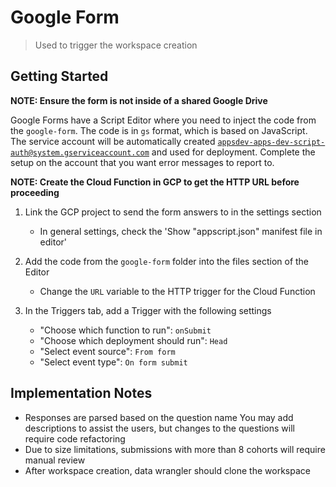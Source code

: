 # Google Form

> Used to trigger the workspace creation

## Getting Started

**NOTE: Ensure the form is not inside of a shared Google Drive**

Google Forms have a Script Editor where you need to inject the code from the `google-form`.
The code is in `gs` format, which is based on JavaScript.
The service account will be automatically created [`appsdev-apps-dev-script-auth@system.gserviceaccount.com`](https://developers.google.com/apps-script/guides/cloud-platform-projects#default_cloud_platform_projects) and used for deployment.
Complete the setup on the account that you want error messages to report to.

**NOTE: Create the Cloud Function in GCP to get the HTTP URL before proceeding**

1. Link the GCP project to send the form answers to in the settings section
   - In general settings, check the 'Show "appscript.json" manifest file in editor'
2. Add the code from the `google-form` folder into the files section of the Editor
   - Change the `URL` variable to the HTTP trigger for the Cloud Function
3. In the Triggers tab, add a Trigger with the following settings

   - "Choose which function to run": `onSubmit`
   - "Choose which deployment should run": `Head`
   - "Select event source": `From form`
   - "Select event type": `On form submit`

## Implementation Notes

- Responses are parsed based on the question name
  You may add descriptions to assist the users, but changes to the questions will require code refactoring
- Due to size limitations, submissions with more than 8 cohorts will require manual review
- After workspace creation, data wrangler should clone the workspace
